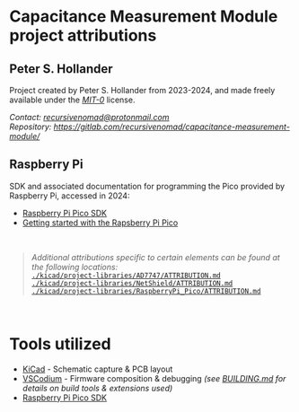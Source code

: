 # Capacitance Measurement Module project attributions




## Peter S. Hollander

Project created by Peter S. Hollander from 2023-2024, and made freely available under the [*MIT-0*][URL-MIT-0] license.

*Contact: <recursivenomad@protonmail.com>*  
*Repository: <https://gitlab.com/recursivenomad/capacitance-measurement-module/>*

## Raspberry Pi

SDK and associated documentation for programming the Pico provided by Raspberry Pi, accessed in 2024:

- [Raspberry Pi Pico SDK](https://github.com/raspberrypi/pico-sdk)
- [Getting started with the Rapsberry Pi Pico](URL-Pico-getting-started)

&nbsp;


> *Additional attributions specific to certain elements can be found at the following locations:*  
[`./kicad/project-libraries/AD7747/ATTRIBUTION.md`](./kicad/project-libraries/AD7747/ATTRIBUTION.md)  
[`./kicad/project-libraries/NetShield/ATTRIBUTION.md`](./kicad/project-libraries/NetShield/ATTRIBUTION.md)  
[`./kicad/project-libraries/RaspberryPi_Pico/ATTRIBUTION.md`](./kicad/project-libraries/RaspberryPi_Pico/ATTRIBUTION.md)

&nbsp;




# Tools utilized

- [KiCad][URL-KiCad] - Schematic capture & PCB layout
- [VSCodium][URL-VSCodium] - Firmware composition & debugging *(see [BUILDING.md](./BUILDING.md) for details on build tools & extensions used)*
- [Raspberry Pi Pico SDK][URL-Pico-SDK]




[URL-MIT-0]: <https://opensource.org/license/mit-0/>

[URL-KiCad]: <https://www.kicad.org/>
[URL-Pico-getting-started]: <https://datasheets.raspberrypi.com/pico/getting-started-with-pico.pdf>
[URL-Pico-SDK]: <https://github.com/raspberrypi/pico-sdk>
[URL-VSCodium]: <https://vscodium.com/>
